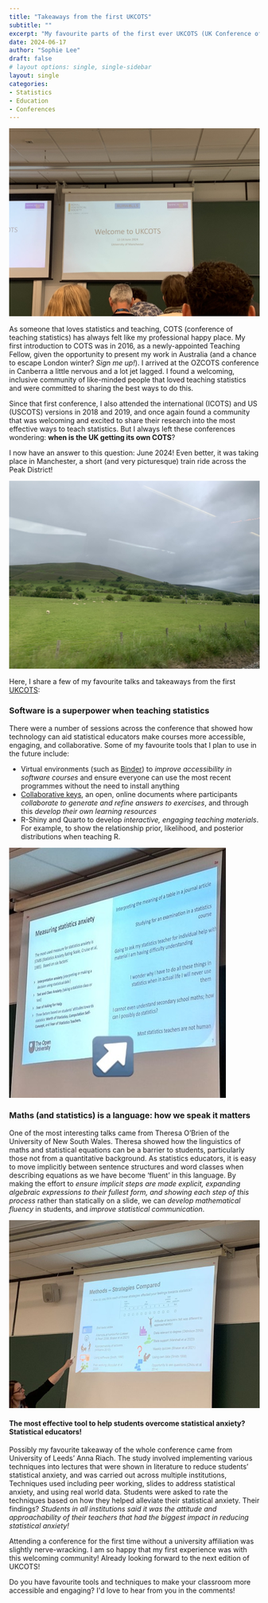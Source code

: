 ```yaml
---
title: "Takeaways from the first UKCOTS"
subtitle: ""
excerpt: "My favourite parts of the first ever UKCOTS (UK Conference of Teaching Statistics). Includes things I learned and things I plan to use in my own teaching statistics journey."
date: 2024-06-17
author: "Sophie Lee"
draft: false
# layout options: single, single-sidebar
layout: single
categories:
- Statistics
- Education
- Conferences
---
```


![Welcome to UKCOTS](ukcots.jpg)

As someone that loves statistics and teaching, COTS (conference of teaching statistics) has always felt like my professional happy place. My first introduction to COTS was in 2016, as a newly-appointed Teaching Fellow, given the opportunity to present my work in Australia (and a chance to escape London winter? *Sign me up!*). I arrived at the OZCOTS conference in Canberra a little nervous and a lot jet lagged. I found a welcoming, inclusive community of like-minded people that loved teaching statistics and were committed to sharing the best ways to do this.

Since that first conference, I also attended the international (ICOTS) and US (USCOTS) versions in 2018 and 2019, and once again found a community that was welcoming and excited to share their research into the most effective ways to teach statistics. But I always left these conferences wondering: **when is the UK getting its own COTS**? 

I now have an answer to this question: June 2024! Even better, it was taking place in Manchester, a short (and very picturesque) train ride across the Peak District!

![Train through the Peaks](peaks.jpg)

Here, I share a few of my favourite talks and takeaways from the first [UKCOTS](ukcots.org):

### Software is a superpower when teaching statistics
There were a number of sessions across the conference that showed how technology can aid statistical educators make courses more accessible, engaging, and collaborative. Some of my favourite tools that I plan to use in the future include:

- Virtual environments (such as [Binder](https://mybinder.org/)) to *improve accessibility in software courses* and ensure everyone can use the most recent programmes without the need to install anything
- [Collaborative keys](https://raovnv.github.io/BiostatLiteracyProject/#project-contributors), an open, online documents where participants *collaborate to generate and refine answers to exercises*, and through this *develop their own learning resources*
- R-Shiny and Quarto to develop *interactive, engaging teaching materials*. For example, to show the relationship prior, likelihood, and posterior distributions when teaching R. 

![Statistical teachers are not humans?](humans.jpg)

### Maths (and statistics) is a language: how we speak it matters
One of the most interesting talks came from Theresa O’Brien of the University of New South Wales. Theresa showed how the linguistics of maths and statistical equations can be a barrier to students, particularly those not from a quantitative background. As statistics educators, it is easy to move implicitly between sentence structures and word classes when describing equations as we have become ‘fluent’ in this language. By making the effort to *ensure implicit steps are made explicit, expanding algebraic expressions to their fullest form, and showing each step of this process* rather than statically on a slide, we can *develop mathematical fluency* in students, and *improve statistical communication*.

![Statistical anxiety reduction methods](anxiety_methods.jpg)

#### The most effective tool to help students overcome statistical anxiety? Statistical educators!
Possibly my favourite takeaway of the whole conference came from University of Leeds’ Anna Riach. The study involved implementing various techniques into lectures that were shown in literature to reduce students’ statistical anxiety, and was carried out across multiple institutions, Techniques used including peer working, slides to address statistical anxiety, and using real world data. Students were asked to rate the techniques based on how they helped alleviate their statistical anxiety. Their findings? *Students in all institutions said it was the attitude and approachability of their teachers that had the biggest impact in reducing statistical anxiety!*

Attending a conference for the first time without a university affiliation was slightly nerve-wracking. I am so happy that my first experience was with this welcoming community! Already looking forward to the next edition of UKCOTS!

Do you have favourite tools and techniques to make your classroom more accessible and engaging? I'd love to hear from you in the comments!
